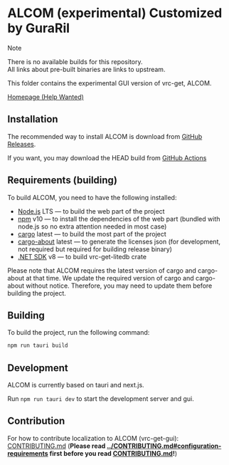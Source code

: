 # ALCOM (experimental) Customized by GuraRil

> [!NOTE]  
> There is no available builds for this repository.  
> All links about pre-built binaries are links to upstream.

This folder contains the experimental GUI version of vrc-get, ALCOM.

[Homepage (Help Wanted)](https://vrc-get.anatawa12.com/alcom/)

## Installation

The recommended way to install ALCOM is download from [GitHub Releases][alcom-releases].

If you want, you may download the HEAD build from [GitHub Actions][alcom-nightly]

[alcom-releases]: https://github.com/anatawa12/vrc-get/releases?q=gui-v0
[alcom-nightly]: https://github.com/vrc-get/vrc-get/actions/workflows/ci-gui.yml?query=branch%3Amaster

## Requirements (building)

To build ALCOM, you need to have the following installed:

- [Node.js] LTS — to build the web part of the project
- [npm] v10 — to install the dependencies of the web part (bundled with node.js so no extra attention needed in most case)
- [cargo] latest — to build the most part of the project
- [cargo-about] latest — to generate the licenses json (for development, not required but required for building release binary)
- [.NET SDK] v8 — to build vrc-get-litedb crate

Please note that ALCOM requires the latest version of cargo and cargo-about at that time. 
We update the required version of cargo and cargo-about without notice.
Therefore, you may need to update them before building the project.

[Node.js]: https://nodejs.org/en
[npm]: https://www.npmjs.com
[cargo]: https://doc.rust-lang.org/cargo/
[cargo-about]: https://github.com/EmbarkStudios/cargo-about
[.NET SDK]: https://dotnet.microsoft.com/download

## Building

To build the project, run the following command:

```bash
npm run tauri build
```

## Development

ALCOM is currently based on tauri and next.js.

Run `npm run tauri dev` to start the development server and gui.

## Contribution

For how to contribute localization to ALCOM (vrc-get-gui): [CONTRIBUTING.md](CONTRIBUTING.md) (**Please read [../CONTRIBUTING.md#configuration-requirements](../CONTRIBUTING.md#configuration-requirements) first before you read [CONTRIBUTING.md](CONTRIBUTING.md)!**)
